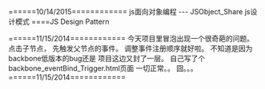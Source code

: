 ﻿======10/14/2015============
js面向对象编程 --- JSObject_Share
js设计模式  ====JS Design Pattern

======11/15/2014============
今天项目里冒泡出现一个很奇葩的问题。 
点击子节点， 先触发父节点的事件。
调整事件注册顺序就好啦。 不知道是因为backbone低版本的bug还是 项目这边又封了一层。
自己写了个backbone_eventBind_Trigger.html页面 一切正常。。 囧。。。
======11/15/2014============